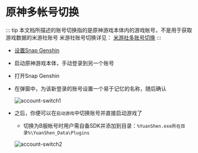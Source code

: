 # 原神多帐号切换

::: tip
本文档所描述的账号切换指的是原神游戏本体内的游戏帐号，不是用于获取游戏数据的米游社账号
米游社账号切换详见： [米游社多账号切换](./mhy-account-switch.md)
:::

- [设置Snap Genshin](./game-launcher.md)

- 启动原神游戏本体，手动登录到另一个账号

- 打开Snap Genshin

- 在弹窗中，为该新登录的账号设置一个易于记忆的名称，随后确认

  ![account-switch1](https://img.snapgenshin.com/imgs/2022/02/16d2465a298f228f.png)

- 之后，你便可以在`启动游戏`中切换账号并直接启动游戏了
  - 切换为B服帐号时用户需自备SDK并添加到目录：`%YuanShen.exe所在目录%\YuanShen_Data\Plugins`

  ![account-switch2](https://img.snapgenshin.com/imgs/2022/03/55154bdf1ad43903.png)
